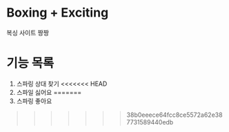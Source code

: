 # Boxing + Exciting

복싱 사이트  짱짱

# 기능 목록
1. 스파링 상대 찾기
<<<<<<< HEAD
2. 스파일 싫어요
=======
2. 스파링 좋아요
>>>>>>> 38b0eeece64fcc8ce5572a62e387731589440edb
